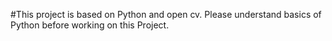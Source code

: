 #This project is based on Python and open cv. Please understand basics of Python before working on this Project.
